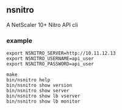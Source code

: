 nsnitro
-------

A NetScaler 10+ Nitro API cli

### example

```
export NSNITRO_SERVER=http://10.11.12.13
export NSNITRO_USERNAME=api_user
export NSNITRO_PASSWORD=api_user

make
bin/nsnitro help
bin/nsnitro show version
bin/nsnitro show server
bin/nsnitro show lb vserver
bin/nsnitro show lb monitor
```

